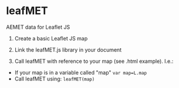 # leafMET
AEMET data for Leaflet JS

1. Create a basic Leaflet JS map

2. Link the leafMET.js library in your document

3. Call leafMET with reference to your map (see .html example). I.e.:
  - If your map is in a variable called "map"
  `var map=L.map`
  - Call leafMET using:
  `leafMET(map)`
